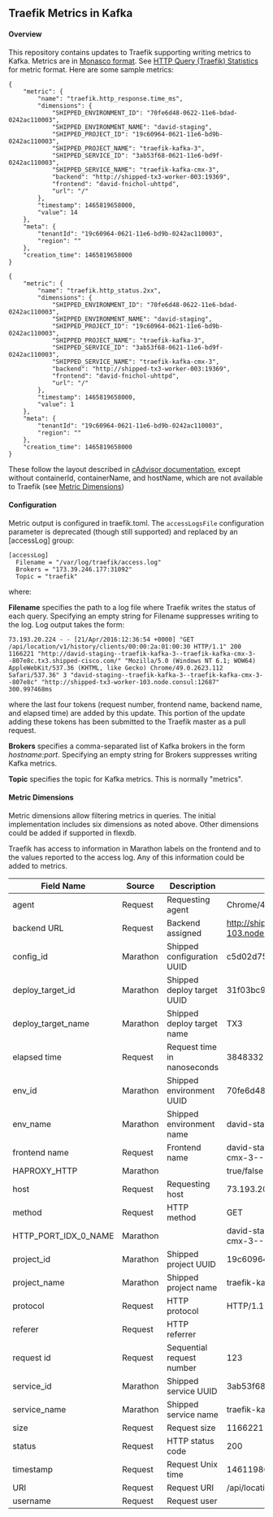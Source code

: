## Traefik Metrics in Kafka
#### Overview
This repository contains updates to Traefik supporting writing metrics to Kafka.  Metrics are in [Monasco format](https://wiki.openstack.org/wiki/Monasca/Message_Schema#Metrics_Message).  See [HTTP Query (Traefik) Statistics](https://github.com/CiscoCloud/shipped-monitoring/blob/monitoring/docs/metricsList.md#http-query-traefik-statistics) for metric format.   Here are some sample metrics:

    {
        "metric": {
            "name": "traefik.http_response.time_ms",
            "dimensions": {
                "SHIPPED_ENVIRONMENT_ID": "70fe6d48-0622-11e6-bdad-0242ac110003",
                "SHIPPED_ENVIRONMENT_NAME": "david-staging",
                "SHIPPED_PROJECT_ID": "19c60964-0621-11e6-bd9b-0242ac110003",
                "SHIPPED_PROJECT_NAME": "traefik-kafka-3",
                "SHIPPED_SERVICE_ID": "3ab53f68-0621-11e6-bd9f-0242ac110003",
                "SHIPPED_SERVICE_NAME": "traefik-kafka-cmx-3",
                "backend": "http://shipped-tx3-worker-003:19369",
                "frontend": "david-fnichol-uhttpd",
                "url": "/"
            },
            "timestamp": 1465819658000,
            "value": 14
        },
        "meta": {
            "tenantId": "19c60964-0621-11e6-bd9b-0242ac110003",
            "region": ""
        },
        "creation_time": 1465819658000
    }

    {
        "metric": {
            "name": "traefik.http_status.2xx",
            "dimensions": {
                "SHIPPED_ENVIRONMENT_ID": "70fe6d48-0622-11e6-bdad-0242ac110003",
                "SHIPPED_ENVIRONMENT_NAME": "david-staging",
                "SHIPPED_PROJECT_ID": "19c60964-0621-11e6-bd9b-0242ac110003",
                "SHIPPED_PROJECT_NAME": "traefik-kafka-3",
                "SHIPPED_SERVICE_ID": "3ab53f68-0621-11e6-bd9f-0242ac110003",
                "SHIPPED_SERVICE_NAME": "traefik-kafka-cmx-3",
                "backend": "http://shipped-tx3-worker-003:19369",
                "frontend": "david-fnichol-uhttpd",
                "url": "/"
            },
            "timestamp": 1465819658000,
            "value": 1
        },
        "meta": {
            "tenantId": "19c60964-0621-11e6-bd9b-0242ac110003",
            "region": ""
        },
        "creation_time": 1465819658000
    }

These follow the layout described in [cAdvisor documentation](https://github.com/CiscoCloud/shipped-monitoring/blob/monitoring/docs/cAdvisor.md#monasca-metrics-format), except without containerId, containerName, and hostName, which are not available to Traefik (see [Metric Dimensions](#dimensions))

#### Configuration
Metric output is configured in traefik.toml.  The `accessLogsFile` configuration parameter is deprecated (though still supported) and replaced by an [accessLog] group:

    [accessLog]
      Filename = "/var/log/traefik/access.log"
      Brokers = "173.39.246.177:31092"
      Topic = "traefik"

where:

**Filename** specifies the path to a log file where Traefik writes the status of each query.   Specifying an empty string for Filename suppresses writing to the log.  Log output takes the form:

    73.193.20.224 - - [21/Apr/2016:12:36:54 +0000] "GET /api/location/v1/history/clients/00:00:2a:01:00:30 HTTP/1.1" 200 1166221 "http://david-staging--traefik-kafka-3--traefik-kafka-cmx-3--807e8c.tx3.shipped-cisco.com/" "Mozilla/5.0 (Windows NT 6.1; WOW64) AppleWebKit/537.36 (KHTML, like Gecko) Chrome/49.0.2623.112 Safari/537.36" 3 "david-staging--traefik-kafka-3--traefik-kafka-cmx-3--807e8c" "http://shipped-tx3-worker-103.node.consul:12687" 300.997468ms

where the last four tokens (request number, frontend name, backend name, and elapsed time) are added by this update.  This portion of the update adding these tokens has been submitted to the Traefik master as a pull request.

**Brokers** specifies a comma-separated list of Kafka brokers in the form *hostname:port*. Specifying an empty string for Brokers suppresses writing Kafka metrics.

**Topic** specifies the topic for Kafka metrics.  This is normally "metrics".

#### <a name="dimensions"></a>Metric Dimensions
Metric dimensions allow filtering metrics in queries.  The initial implementation includes six dimensions as noted above.  Other dimensions could be added if supported in flexdb.  

Traefik has access to information in Marathon labels on the frontend and to the values reported to the access log.  Any of this information could be added to metrics.

Field Name | Source | Description | Example
---------- | ------ | ----------- | -------
agent | Request | Requesting agent | Chrome/49.0.2623.112 Safari/537.36
backend URL | Request | Backend assigned | http://shipped-tx3-worker-103.node.consul:12687
config_id | Marathon | Shipped configuration UUID | c5d02d75-05b9-11e6-89ec-0242ac110003
deploy_target_id | Marathon | Shipped deploy target UUID | 31f03bc9-0314-11e5-b9c3-6c4008ad584e
deploy_target_name | Marathon | Shipped deploy target name | TX3
elapsed time | Request | Request time in nanoseconds | 3848332
env_id | Marathon | Shipped environment UUID | 70fe6d48-0622-11e6-bdad-0242ac110003
env_name | Marathon | Shipped environment name | david-staging
frontend name | Request | Frontend name | david-staging--traefik-kafka-3--traefik-kafka-cmx-3--807e8c
HAPROXY_HTTP | Marathon | | true/false
host | Request | Requesting host | 73.193.20.224
method | Request | HTTP method | GET
HTTP_PORT_IDX_0_NAME | Marathon | | david-staging--traefik-kafka-3--traefik-kafka-cmx-3--807e8c
project_id | Marathon | Shipped project UUID | 19c60964-0621-11e6-bd9b-0242ac110003
project_name | Marathon | Shipped project name | traefik-kafka-3
protocol | Request | HTTP protocol | HTTP/1.1
referer | Request | HTTP referrer |
request id | Request | Sequential request number | 123
service_id | Marathon | Shipped service UUID | 3ab53f68-0621-11e6-bd9f-0242ac110003
service_name | Marathon | Shipped service name | traefik-kafka-cmx-3
size | Request | Request size | 1166221
status | Request | HTTP status code | 200
timestamp | Request | Request Unix time | 1461198662000
URI | Request | Request URI | /api/location/v1/history/clients/00:00:2a:01:00:30
username | Request | Request user
